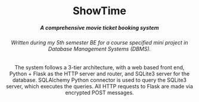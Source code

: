 <h1 align="center">
  ShowTime
</h1>

<h5 align="center">A comprehensive movie ticket booking system</h5>
<h6 align="center">Written during my 5th semester BE for a course specified mini project in Database Management Systems (DBMS).</h6>

<p align="center">
The system follows a 3-tier architecture, with a web based front end, Python + Flask as the HTTP server and router, and SQLite3 server for the database. SQLAlchemy Python connector is used to query the SQLite3 server, which executes the queries. All HTTP requests to Flask are made via encrypted POST messages.
</p>
